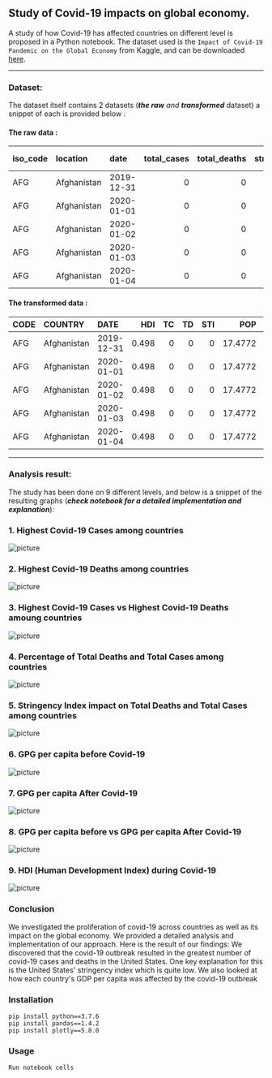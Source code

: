## Study of Covid-19 impacts on global economy.
A study of how Covid-19 has affected countries
on different level is proposed in a Python notebook.
The dataset used is the `Impact of Covid-19 Pandemic on the Global Economy` from Kaggle, and can be downloaded [here](https://www.kaggle.com/datasets/shashwatwork/impact-of-covid19-pandemic-on-the-global-economy).

---
### **Dataset**:

The dataset itself contains 2 datasets (_**the raw** and **transformed**_ dataset) a snippet of each is provided below : 
#### **The raw data** : 

| iso_code   | location    | date       |   total_cases |   total_deaths |   stringency_index |   population |   gdp_per_capita |   human_development_index | Unnamed: 9   | Unnamed: 10   | Unnamed: 11   |   Unnamed: 12 |   Unnamed: 13 |
|:-----------|:------------|:-----------|--------------:|---------------:|-------------------:|-------------:|-----------------:|--------------------------:|:-------------|:--------------|:--------------|--------------:|--------------:|
| AFG        | Afghanistan | 2019-12-31 |             0 |              0 |                  0 |     38928341 |          1803.99 |                     0.498 | #NUM!        | #NUM!         | #NUM!         |       17.4772 |       7.49775 |
| AFG        | Afghanistan | 2020-01-01 |             0 |              0 |                  0 |     38928341 |          1803.99 |                     0.498 | #NUM!        | #NUM!         | #NUM!         |       17.4772 |       7.49775 |
| AFG        | Afghanistan | 2020-01-02 |             0 |              0 |                  0 |     38928341 |          1803.99 |                     0.498 | #NUM!        | #NUM!         | #NUM!         |       17.4772 |       7.49775 |
| AFG        | Afghanistan | 2020-01-03 |             0 |              0 |                  0 |     38928341 |          1803.99 |                     0.498 | #NUM!        | #NUM!         | #NUM!         |       17.4772 |       7.49775 |
| AFG        | Afghanistan | 2020-01-04 |             0 |              0 |                  0 |     38928341 |          1803.99 |                     0.498 | #NUM!        | #NUM!         | #NUM!         |       17.4772 |       7.49775 |

#### **The transformed data** :

| CODE   | COUNTRY     | DATE       |   HDI |   TC |   TD |   STI |     POP |   GDPCAP |
|:-------|:------------|:-----------|------:|-----:|-----:|------:|--------:|---------:|
| AFG    | Afghanistan | 2019-12-31 | 0.498 |    0 |    0 |     0 | 17.4772 |  7.49775 |
| AFG    | Afghanistan | 2020-01-01 | 0.498 |    0 |    0 |     0 | 17.4772 |  7.49775 |
| AFG    | Afghanistan | 2020-01-02 | 0.498 |    0 |    0 |     0 | 17.4772 |  7.49775 |
| AFG    | Afghanistan | 2020-01-03 | 0.498 |    0 |    0 |     0 | 17.4772 |  7.49775 |
| AFG    | Afghanistan | 2020-01-04 | 0.498 |    0 |    0 |     0 | 17.4772 |  7.49775 |

---
### **Analysis result**:
The study has been done on 9 different levels, and below is 
a snippet of the resulting graphs (*__check notebook for a detailed implementation and explanation__*):
### 1. **Highest Covid-19 Cases among countries**
![picture](./graph_results/1.png)
### 2. **Highest Covid-19 Deaths among countries**
![picture](./graph_results/2.png)
### 3. **Highest Covid-19 Cases vs Highest Covid-19 Deaths amoung countries**
![picture](./graph_results/3.png)
### 4. **Percentage of Total Deaths and Total Cases among countries**
![picture](./graph_results/4.png)
### 5. **Stringency Index impact on Total Deaths and Total Cases among countries**
![picture](./graph_results/5.png)
### 6. **GPG per capita before Covid-19**
![picture](./graph_results/6.png)
### 7. **GPG per capita After Covid-19**
![picture](./graph_results/7.png)
### 8. **GPG per capita before vs GPG per capita After Covid-19**
![picture](./graph_results/8.png)
### 9. **HDI (Human Development Index) during Covid-19**
![picture](./graph_results/9.png)

### Conclusion
We investigated the proliferation of covid-19 across countries as well as its impact on the global economy. We provided a detailed analysis and implementation of our approach. Here is the result of our findings: We discovered that the covid-19 outbreak resulted in the greatest number of covid-19 cases and deaths in the United States. One key explanation for this is the United States' stringency index which is quite low. We also looked at how each country's GDP per capita was affected by the covid-19 outbreak

### Installation

```
pip install python==3.7.6 
pip install pandas==1.4.2
pip install plotly==5.8.0
```
### Usage
```
Run notebook cells
```